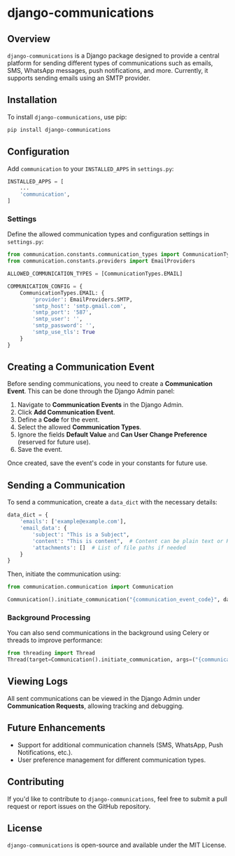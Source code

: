 # django-communications

## Overview
`django-communications` is a Django package designed to provide a central platform for sending different types of communications such as emails, SMS, WhatsApp messages, push notifications, and more. Currently, it supports sending emails using an SMTP provider.

## Installation
To install `django-communications`, use pip:
```sh
pip install django-communications
```

## Configuration
Add `communication` to your `INSTALLED_APPS` in `settings.py`:
```python
INSTALLED_APPS = [
    ...
    'communication',
]
```

### Settings
Define the allowed communication types and configuration settings in `settings.py`:
```python
from communication.constants.communication_types import CommunicationTypes
from communication.constants.providers import EmailProviders

ALLOWED_COMMUNICATION_TYPES = [CommunicationTypes.EMAIL]

COMMUNICATION_CONFIG = {
    CommunicationTypes.EMAIL: {
        'provider': EmailProviders.SMTP,
        'smtp_host': 'smtp.gmail.com',
        'smtp_port': '587',
        'smtp_user': '',
        'smtp_password': '',
        'smtp_use_tls': True
    }
}
```

## Creating a Communication Event
Before sending communications, you need to create a **Communication Event**. This can be done through the Django Admin panel:
1. Navigate to **Communication Events** in the Django Admin.
2. Click **Add Communication Event**.
3. Define a **Code** for the event.
4. Select the allowed **Communication Types**.
5. Ignore the fields **Default Value** and **Can User Change Preference** (reserved for future use).
6. Save the event.

Once created, save the event's code in your constants for future use.

## Sending a Communication
To send a communication, create a `data_dict` with the necessary details:

```python
data_dict = {
    'emails': ['example@example.com'],
    'email_data': {
        'subject': "This is a Subject",
        'content': "This is content",  # Content can be plain text or HTML
        'attachments': []  # List of file paths if needed
    }
}
```

Then, initiate the communication using:
```python
from communication.communication import Communication

Communication().initiate_communication("{communication_event_code}", data_dict)
```

### Background Processing
You can also send communications in the background using Celery or threads to improve performance:
```python
from threading import Thread
Thread(target=Communication().initiate_communication, args=("{communication_event_code}", data_dict)).start()
```

## Viewing Logs
All sent communications can be viewed in the Django Admin under **Communication Requests**, allowing tracking and debugging.

## Future Enhancements
- Support for additional communication channels (SMS, WhatsApp, Push Notifications, etc.).
- User preference management for different communication types.

## Contributing
If you'd like to contribute to `django-communications`, feel free to submit a pull request or report issues on the GitHub repository.

## License
`django-communications` is open-source and available under the MIT License.

